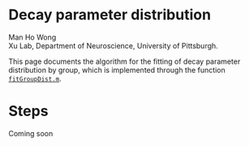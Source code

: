 # Decay parameter distribution

Man Ho Wong  
Xu Lab, Department of Neuroscience, University of Pittsburgh.

This page documents the algorithm for the fitting of decay parameter distribution by group, which is implemented through the function [`fitGroupDist.m`](../../functions/kinetics/fitGroupDist.m).

# Steps

Coming soon